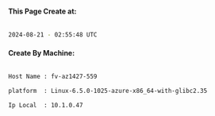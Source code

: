 
   
#### This Page Create at:

```bash

2024-08-21 - 02:55:48 UTC

```

#### Create By Machine:

```bash

Host Name : fv-az1427-559

platform  : Linux-6.5.0-1025-azure-x86_64-with-glibc2.35

Ip Local  : 10.1.0.47

```

